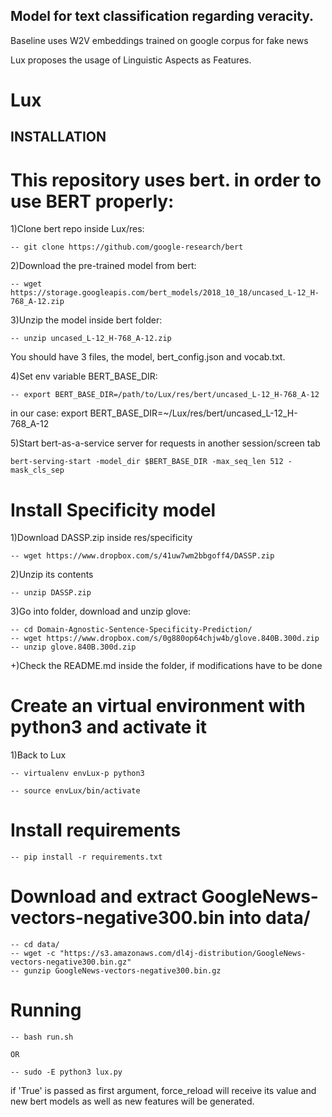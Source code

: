 ## Model for text classification regarding veracity.

Baseline uses W2V embeddings trained on google corpus for fake news

Lux proposes the usage of Linguistic Aspects as Features.
# Lux

## INSTALLATION

# This repository uses bert. in order to use BERT properly:

1)Clone bert repo inside Lux/res:

    -- git clone https://github.com/google-research/bert

2)Download the pre-trained model from bert:

    -- wget https://storage.googleapis.com/bert_models/2018_10_18/uncased_L-12_H-768_A-12.zip

3)Unzip the model inside bert folder:

    -- unzip uncased_L-12_H-768_A-12.zip

   You should have 3 files, the model, bert_config.json and vocab.txt.

4)Set env variable BERT_BASE_DIR:

    -- export BERT_BASE_DIR=/path/to/Lux/res/bert/uncased_L-12_H-768_A-12

   in our case: export BERT_BASE_DIR=~/Lux/res/bert/uncased_L-12_H-768_A-12
   
5)Start bert-as-a-service server for requests in another session/screen tab

    bert-serving-start -model_dir $BERT_BASE_DIR -max_seq_len 512 -mask_cls_sep

# Install Specificity model

1)Download DASSP.zip inside res/specificity
    
    -- wget https://www.dropbox.com/s/41uw7wm2bbgoff4/DASSP.zip
   
2)Unzip its contents

    -- unzip DASSP.zip

3)Go into folder, download and unzip glove:

    -- cd Domain-Agnostic-Sentence-Specificity-Prediction/
    -- wget https://www.dropbox.com/s/0g880op64chjw4b/glove.840B.300d.zip
    -- unzip glove.840B.300d.zip

+)Check the README.md inside the folder, if modifications have to be done

# Create an virtual environment with python3 and activate it

1)Back to Lux

    -- virtualenv envLux-p python3
    
    -- source envLux/bin/activate
    
# Install requirements

    -- pip install -r requirements.txt

# Download and extract GoogleNews-vectors-negative300.bin into data/

    -- cd data/
    -- wget -c "https://s3.amazonaws.com/dl4j-distribution/GoogleNews-vectors-negative300.bin.gz"
    -- gunzip GoogleNews-vectors-negative300.bin.gz

# Running

    -- bash run.sh

    OR

    -- sudo -E python3 lux.py

if 'True' is passed as first argument, force_reload will receive its value and new bert models as well as new features will be generated.

